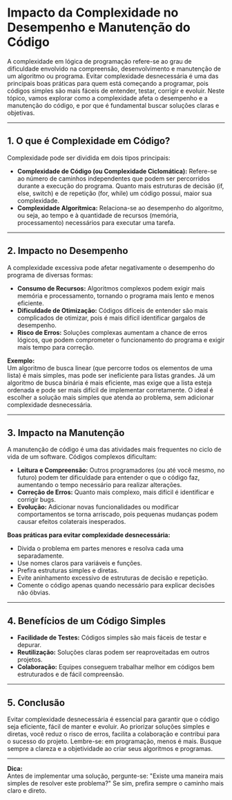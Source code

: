 # Impacto da Complexidade no Desempenho e Manutenção do Código

A complexidade em lógica de programação refere-se ao grau de dificuldade envolvido na compreensão, desenvolvimento e manutenção de um algoritmo ou programa. Evitar complexidade desnecessária é uma das principais boas práticas para quem está começando a programar, pois códigos simples são mais fáceis de entender, testar, corrigir e evoluir. Neste tópico, vamos explorar como a complexidade afeta o desempenho e a manutenção do código, e por que é fundamental buscar soluções claras e objetivas.

---

## 1. O que é Complexidade em Código?

Complexidade pode ser dividida em dois tipos principais:

- **Complexidade de Código (ou Complexidade Ciclomática):** Refere-se ao número de caminhos independentes que podem ser percorridos durante a execução do programa. Quanto mais estruturas de decisão (if, else, switch) e de repetição (for, while) um código possui, maior sua complexidade.
- **Complexidade Algorítmica:** Relaciona-se ao desempenho do algoritmo, ou seja, ao tempo e à quantidade de recursos (memória, processamento) necessários para executar uma tarefa.

---

## 2. Impacto no Desempenho

A complexidade excessiva pode afetar negativamente o desempenho do programa de diversas formas:

- **Consumo de Recursos:** Algoritmos complexos podem exigir mais memória e processamento, tornando o programa mais lento e menos eficiente.
- **Dificuldade de Otimização:** Códigos difíceis de entender são mais complicados de otimizar, pois é mais difícil identificar gargalos de desempenho.
- **Risco de Erros:** Soluções complexas aumentam a chance de erros lógicos, que podem comprometer o funcionamento do programa e exigir mais tempo para correção.

**Exemplo:**  
Um algoritmo de busca linear (que percorre todos os elementos de uma lista) é mais simples, mas pode ser ineficiente para listas grandes. Já um algoritmo de busca binária é mais eficiente, mas exige que a lista esteja ordenada e pode ser mais difícil de implementar corretamente. O ideal é escolher a solução mais simples que atenda ao problema, sem adicionar complexidade desnecessária.

---

## 3. Impacto na Manutenção

A manutenção de código é uma das atividades mais frequentes no ciclo de vida de um software. Códigos complexos dificultam:

- **Leitura e Compreensão:** Outros programadores (ou até você mesmo, no futuro) podem ter dificuldade para entender o que o código faz, aumentando o tempo necessário para realizar alterações.
- **Correção de Erros:** Quanto mais complexo, mais difícil é identificar e corrigir bugs.
- **Evolução:** Adicionar novas funcionalidades ou modificar comportamentos se torna arriscado, pois pequenas mudanças podem causar efeitos colaterais inesperados.

**Boas práticas para evitar complexidade desnecessária:**
- Divida o problema em partes menores e resolva cada uma separadamente.
- Use nomes claros para variáveis e funções.
- Prefira estruturas simples e diretas.
- Evite aninhamento excessivo de estruturas de decisão e repetição.
- Comente o código apenas quando necessário para explicar decisões não óbvias.

---

## 4. Benefícios de um Código Simples

- **Facilidade de Testes:** Códigos simples são mais fáceis de testar e depurar.
- **Reutilização:** Soluções claras podem ser reaproveitadas em outros projetos.
- **Colaboração:** Equipes conseguem trabalhar melhor em códigos bem estruturados e de fácil compreensão.

---

## 5. Conclusão

Evitar complexidade desnecessária é essencial para garantir que o código seja eficiente, fácil de manter e evoluir. Ao priorizar soluções simples e diretas, você reduz o risco de erros, facilita a colaboração e contribui para o sucesso do projeto. Lembre-se: em programação, menos é mais. Busque sempre a clareza e a objetividade ao criar seus algoritmos e programas.

---

**Dica:**  
Antes de implementar uma solução, pergunte-se: "Existe uma maneira mais simples de resolver este problema?" Se sim, prefira sempre o caminho mais claro e direto.